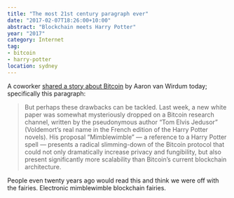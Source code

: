 ```yaml
---
title: "The most 21st century paragraph ever"
date: "2017-02-07T18:26:00+10:00"
abstract: "Blockchain meets Harry Potter"
year: "2017"
category: Internet
tag:
- bitcoin
- harry-potter
location: sydney
---
```

A coworker [shared a story about Bitcoin] by Aaron van Wirdum today; specifically this paragraph:

> But perhaps these drawbacks can be tackled. Last week, a new white paper was somewhat mysteriously dropped on a Bitcoin research channel, written by the pseudonymous author “Tom Elvis Jedusor” (Voldemort’s real name in the French edition of the Harry Potter novels). His proposal “Mimblewimble” — a reference to a Harry Potter spell — presents a radical slimming-down of the Bitcoin protocol that could not only dramatically increase privacy and fungibility, but also present significantly more scalability than Bitcoin’s current blockchain architecture.

People even twenty years ago would read this and think we were off with the fairies. Electronic mimblewimble blockchain fairies.

[shared a story about Bitcoin]: https://bitcoinmagazine.com/articles/mimblewimble-how-a-stripped-down-version-of-bitcoin-could-improve-privacy-fungibility-and-scalability-all-at-once-1471038001/

